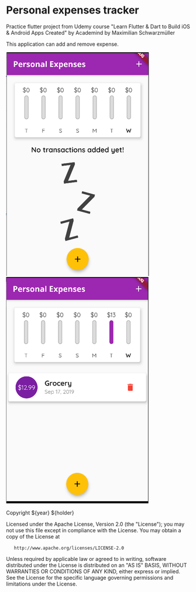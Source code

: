# Personal expenses tracker

Practice flutter project from Udemy course "Learn Flutter & Dart to Build iOS & Android Apps Created"
by Academind by Maximilian Schwarzmüller

This application can add and remove expense.

![Empty transaction](https://raw.githubusercontent.com/RegalMan/personal_expenses_tracker/master/picture/Capture.PNG)
![Have got a transaction](https://raw.githubusercontent.com/RegalMan/personal_expenses_tracker/master/picture/Capture2.PNG)

Copyright ${year} ${holder}

   Licensed under the Apache License, Version 2.0 (the "License");
   you may not use this file except in compliance with the License.
   You may obtain a copy of the License at

       http://www.apache.org/licenses/LICENSE-2.0

   Unless required by applicable law or agreed to in writing, software
   distributed under the License is distributed on an "AS IS" BASIS,
   WITHOUT WARRANTIES OR CONDITIONS OF ANY KIND, either express or implied.
   See the License for the specific language governing permissions and
   limitations under the License.
